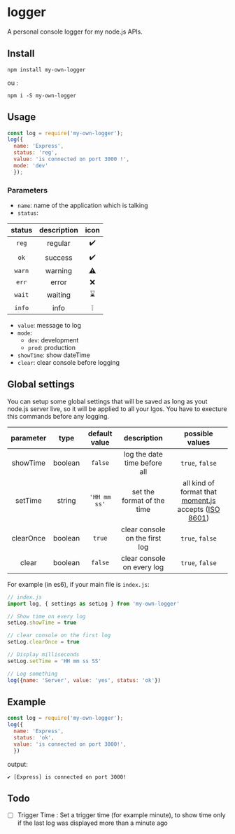 # logger

A personal console logger for my node.js APIs.

## Install

```console
npm install my-own-logger
```

ou :

```console
npm i -S my-own-logger
```

## Usage

```js
const log = require('my-own-logger');
log({
  name: 'Express',
  status: 'reg',
  value: 'is connected on port 3000 !',
  mode: 'dev'
  });
```

### Parameters

- ``name``: name of the application which is talking
- ``status``:

|  status | description |  icon |
|:-------:|:-----------:|:-----:|
|``reg`` | regular | ✔️|
|``ok`` | success | ✔️|
|``warn`` | warning | ⚠️|
|``err`` | error | ❌|
|``wait`` | waiting | ⌛|
|``info`` | info | ❕|

- ``value``: message to log
- ``mode``:
  - ``dev``: development
  - ``prod``: production
- ``showTime``: show dateTime
- ``clear``: clear console before logging

## Global settings

You can setup some global settings that will be saved as long as yout node.js server live, so it will be applied to all your lgos.
You have to execture this commands before any logging.

|   parameter  |   type  | default value |          description         |   possible values   |
|:------------:|:-------:|:-------------:|:----------------------------:|:-------------------:|
| showTime | boolean | ``false``         | log the date time before all | ``true``, ``false`` |
| setTime | string | ``'HH mm ss'``        | set the format of the time | all kind of format that [moment.js](https://momentjs.com/docs/#/parsing/) accepts ([ISO 8601](https://en.wikipedia.org/wiki/ISO_8601))|
| clearOnce | boolean | ``true``         | clear console on the first log | ``true``, ``false`` |
| clear | boolean | ``false``         | clear console on every log | ``true``, ``false`` |

For example (in es6), if your main file is ``index.js``:

```js
// index.js
import log, { settings as setLog } from 'my-own-logger'

// Show time on every log
setLog.showTime = true

// clear console on the first log
setLog.clearOnce = true

// Display milliseconds
setLog.setTime = 'HH mm ss SS'

// Log something
log({name: 'Server', value: 'yes', status: 'ok'})
```

## Example

```js
const log = require('my-own-logger');
log({
  name: 'Express',
  status: 'ok',
  value: 'is connected on port 3000!',
  })  
```

output:

```console
✔️ [Express] is connected on port 3000!
```

## Todo

- [ ] Trigger Time : Set a trigger time (for example minute), to show time only if the last log was displayed more than a minute ago
